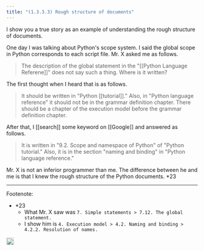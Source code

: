 ```yaml
---
title: "(1.3.3.3) Rough structure of documents"
---
```


I show you a true story as an example of understanding the rough structure of documents.

One day I was talking about Python's scope system. I said the global scope in Python corresponds to each script file. Mr. X asked me as follows.

> The description of the global statement in the "[[Python Language Referene]]" does not say such a thing. Where is it written?

The first thought when I heard that is as follows.

>  It should be written in "Python [[tutorial]]."
>  Also, in "Python language reference" it should not be in the grammar definition chapter. There should be a chapter of the execution model before the grammar definition chapter.

After that, I [[search]] some keyword on [[Google]] and answered as follows.

>  It is written in "9.2. Scope and namespace of Python" of "Python tutorial."
>  Also, it is in the section "naming and binding" in "Python language reference."

Mr. X is not an inferior programmer than me. The difference between he and me is that I knew the rough structure of the Python documents. *23

---

Footenote:

- *23
    - What Mr. X saw was `7. Simple statements > 7.12. The global statement.`
    - I show him is `4. Execution model > 4.2. Naming and binding > 4.2.2. Resolution of names.`

<img src='https://scrapbox.io/api/pages/nishio/en/icon' alt='en.icon' height="19.5"/>
